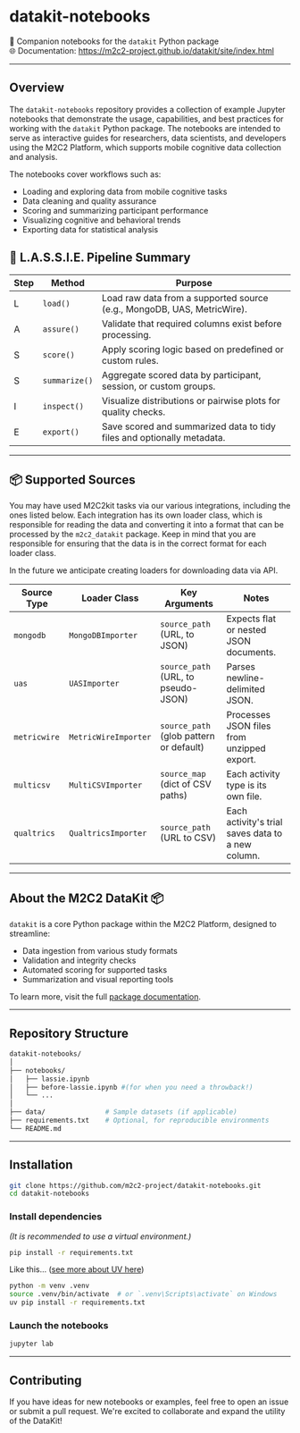 # datakit-notebooks  
📓 Companion notebooks for the `datakit` Python package  
🌐 Documentation: https://m2c2-project.github.io/datakit/site/index.html

---

## Overview  
The `datakit-notebooks` repository provides a collection of example Jupyter notebooks that demonstrate the usage, capabilities, and best practices for working with the `datakit` Python package. The notebooks are intended to serve as interactive guides for researchers, data scientists, and developers using the M2C2 Platform, which supports mobile cognitive data collection and analysis.

The notebooks cover workflows such as:

- Loading and exploring data from mobile cognitive tasks  
- Data cleaning and quality assurance  
- Scoring and summarizing participant performance  
- Visualizing cognitive and behavioral trends  
- Exporting data for statistical analysis  


## 🧠 L.A.S.S.I.E. Pipeline Summary

| Step | Method           | Purpose                                                                 |
|------|------------------|-------------------------------------------------------------------------|
| L    | `load()`         | Load raw data from a supported source (e.g., MongoDB, UAS, MetricWire). |
| A    | `assure()`       | Validate that required columns exist before processing.                 |
| S    | `score()`        | Apply scoring logic based on predefined or custom rules.                |
| S    | `summarize()`    | Aggregate scored data by participant, session, or custom groups.        |
| I    | `inspect()`      | Visualize distributions or pairwise plots for quality checks.           |
| E    | `export()`       | Save scored and summarized data to tidy files and optionally metadata.  |

---


## 📦 Supported Sources

You may have used M2C2kit tasks via our various integrations, including the ones listed below. Each integration has its own loader class, which is responsible for reading the data and converting it into a format that can be processed by the `m2c2_datakit` package. Keep in mind that you are responsible for ensuring that the data is in the correct format for each loader class.

In the future we anticipate creating loaders for downloading data via API.

| Source Type   | Loader Class          | Key Arguments                            | Notes                                 |
|---------------|------------------------|-------------------------------------------|----------------------------------------|
| `mongodb`     | `MongoDBImporter`      | `source_path` (URL, to JSON)                      | Expects flat or nested JSON documents. |
| `uas`         | `UASImporter`          | `source_path` (URL, to pseudo-JSON)                       | Parses newline-delimited JSON.         |
| `metricwire`  | `MetricWireImporter`   | `source_path` (glob pattern or default)   | Processes JSON files from unzipped export. |
| `multicsv`    | `MultiCSVImporter`     | `source_map` (dict of CSV paths)          | Each activity type is its own file.    |
| `qualtrics`    | `QualtricsImporter`     | `source_path` (URL to CSV)         | Each activity's trial saves data to a new column.    |


---

## About the M2C2 DataKit 📦  

`datakit` is a core Python package within the M2C2 Platform, designed to streamline:

- Data ingestion from various study formats  
- Validation and integrity checks  
- Automated scoring for supported tasks  
- Summarization and visual reporting tools  

To learn more, visit the full [package documentation](https://m2c2-project.github.io/datakit/site/index.html).

---

## Repository Structure

```bash
datakit-notebooks/
│
├── notebooks/
│   ├── lassie.ipynb
│   ├── before-lassie.ipynb #(for when you need a throwback!)
│   └── ...
│
├── data/               # Sample datasets (if applicable)
├── requirements.txt    # Optional, for reproducible environments
└── README.md
```

---

## Installation

```bash
git clone https://github.com/m2c2-project/datakit-notebooks.git
cd datakit-notebooks
```

### Install dependencies  
*(It is recommended to use a virtual environment.)*

```bash
pip install -r requirements.txt
```

Like this... ([see more about UV here](https://docs.astral.sh/uv/))
```bash
python -m venv .venv
source .venv/bin/activate  # or `.venv\Scripts\activate` on Windows
uv pip install -r requirements.txt

```

### Launch the notebooks

```bash
jupyter lab
```

---

## Contributing  

If you have ideas for new notebooks or examples, feel free to open an issue or submit a pull request. We're excited to collaborate and expand the utility of the DataKit!
